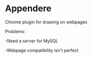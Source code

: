 # Appendere

Chrome plugin for drawing on webpages

Problems:

  -Need a server for MySQL
  
  -Webpage compatibility isn't perfect
